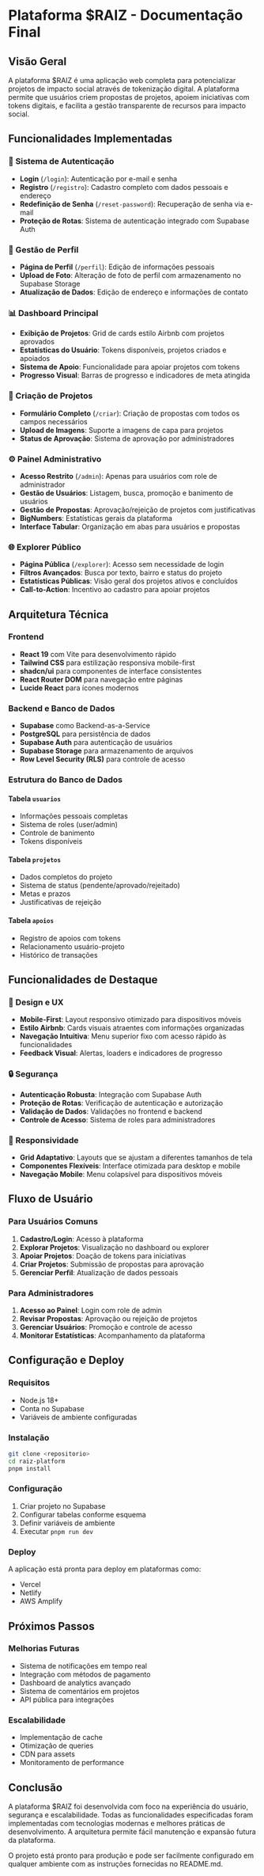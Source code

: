# Plataforma $RAIZ - Documentação Final

## Visão Geral

A plataforma $RAIZ é uma aplicação web completa para potencializar projetos de impacto social através de tokenização digital. A plataforma permite que usuários criem propostas de projetos, apoiem iniciativas com tokens digitais, e facilita a gestão transparente de recursos para impacto social.

## Funcionalidades Implementadas

### 🔐 Sistema de Autenticação
- **Login** (`/login`): Autenticação por e-mail e senha
- **Registro** (`/registro`): Cadastro completo com dados pessoais e endereço
- **Redefinição de Senha** (`/reset-password`): Recuperação de senha via e-mail
- **Proteção de Rotas**: Sistema de autenticação integrado com Supabase Auth

### 👤 Gestão de Perfil
- **Página de Perfil** (`/perfil`): Edição de informações pessoais
- **Upload de Foto**: Alteração de foto de perfil com armazenamento no Supabase Storage
- **Atualização de Dados**: Edição de endereço e informações de contato

### 📊 Dashboard Principal
- **Exibição de Projetos**: Grid de cards estilo Airbnb com projetos aprovados
- **Estatísticas do Usuário**: Tokens disponíveis, projetos criados e apoiados
- **Sistema de Apoio**: Funcionalidade para apoiar projetos com tokens
- **Progresso Visual**: Barras de progresso e indicadores de meta atingida

### 📝 Criação de Projetos
- **Formulário Completo** (`/criar`): Criação de propostas com todos os campos necessários
- **Upload de Imagens**: Suporte a imagens de capa para projetos
- **Status de Aprovação**: Sistema de aprovação por administradores

### ⚙️ Painel Administrativo
- **Acesso Restrito** (`/admin`): Apenas para usuários com role de administrador
- **Gestão de Usuários**: Listagem, busca, promoção e banimento de usuários
- **Gestão de Propostas**: Aprovação/rejeição de projetos com justificativas
- **BigNumbers**: Estatísticas gerais da plataforma
- **Interface Tabular**: Organização em abas para usuários e propostas

### 🌐 Explorer Público
- **Página Pública** (`/explorer`): Acesso sem necessidade de login
- **Filtros Avançados**: Busca por texto, bairro e status do projeto
- **Estatísticas Públicas**: Visão geral dos projetos ativos e concluídos
- **Call-to-Action**: Incentivo ao cadastro para apoiar projetos

## Arquitetura Técnica

### Frontend
- **React 19** com Vite para desenvolvimento rápido
- **Tailwind CSS** para estilização responsiva mobile-first
- **shadcn/ui** para componentes de interface consistentes
- **React Router DOM** para navegação entre páginas
- **Lucide React** para ícones modernos

### Backend e Banco de Dados
- **Supabase** como Backend-as-a-Service
- **PostgreSQL** para persistência de dados
- **Supabase Auth** para autenticação de usuários
- **Supabase Storage** para armazenamento de arquivos
- **Row Level Security (RLS)** para controle de acesso

### Estrutura do Banco de Dados

#### Tabela `usuarios`
- Informações pessoais completas
- Sistema de roles (user/admin)
- Controle de banimento
- Tokens disponíveis

#### Tabela `projetos`
- Dados completos do projeto
- Sistema de status (pendente/aprovado/rejeitado)
- Metas e prazos
- Justificativas de rejeição

#### Tabela `apoios`
- Registro de apoios com tokens
- Relacionamento usuário-projeto
- Histórico de transações

## Funcionalidades de Destaque

### 🎨 Design e UX
- **Mobile-First**: Layout responsivo otimizado para dispositivos móveis
- **Estilo Airbnb**: Cards visuais atraentes com informações organizadas
- **Navegação Intuitiva**: Menu superior fixo com acesso rápido às funcionalidades
- **Feedback Visual**: Alertas, loaders e indicadores de progresso

### 🔒 Segurança
- **Autenticação Robusta**: Integração com Supabase Auth
- **Proteção de Rotas**: Verificação de autenticação e autorização
- **Validação de Dados**: Validações no frontend e backend
- **Controle de Acesso**: Sistema de roles para administradores

### 📱 Responsividade
- **Grid Adaptativo**: Layouts que se ajustam a diferentes tamanhos de tela
- **Componentes Flexíveis**: Interface otimizada para desktop e mobile
- **Navegação Mobile**: Menu colapsível para dispositivos móveis

## Fluxo de Usuário

### Para Usuários Comuns
1. **Cadastro/Login**: Acesso à plataforma
2. **Explorar Projetos**: Visualização no dashboard ou explorer
3. **Apoiar Projetos**: Doação de tokens para iniciativas
4. **Criar Projetos**: Submissão de propostas para aprovação
5. **Gerenciar Perfil**: Atualização de dados pessoais

### Para Administradores
1. **Acesso ao Painel**: Login com role de admin
2. **Revisar Propostas**: Aprovação ou rejeição de projetos
3. **Gerenciar Usuários**: Promoção e controle de acesso
4. **Monitorar Estatísticas**: Acompanhamento da plataforma

## Configuração e Deploy

### Requisitos
- Node.js 18+
- Conta no Supabase
- Variáveis de ambiente configuradas

### Instalação
```bash
git clone <repositorio>
cd raiz-platform
pnpm install
```

### Configuração
1. Criar projeto no Supabase
2. Configurar tabelas conforme esquema
3. Definir variáveis de ambiente
4. Executar `pnpm run dev`

### Deploy
A aplicação está pronta para deploy em plataformas como:
- Vercel
- Netlify
- AWS Amplify

## Próximos Passos

### Melhorias Futuras
- Sistema de notificações em tempo real
- Integração com métodos de pagamento
- Dashboard de analytics avançado
- Sistema de comentários em projetos
- API pública para integrações

### Escalabilidade
- Implementação de cache
- Otimização de queries
- CDN para assets
- Monitoramento de performance

## Conclusão

A plataforma $RAIZ foi desenvolvida com foco na experiência do usuário, segurança e escalabilidade. Todas as funcionalidades especificadas foram implementadas com tecnologias modernas e melhores práticas de desenvolvimento. A arquitetura permite fácil manutenção e expansão futura da plataforma.

O projeto está pronto para produção e pode ser facilmente configurado em qualquer ambiente com as instruções fornecidas no README.md.

